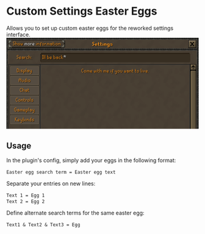 # Custom Settings Easter Eggs
Allows you to set up custom easter eggs for the reworked settings interface.
![Example custom egg](egg_example.png)

## Usage
In the plugin's config, simply add your eggs in the following format:
```
Easter egg search term = Easter egg text
```

Separate your entries on new lines:
```
Text 1 = Egg 1
Text 2 = Egg 2
```

Define alternate search terms for the same easter egg:
```
Text1 & Text2 & Text3 = Egg
```